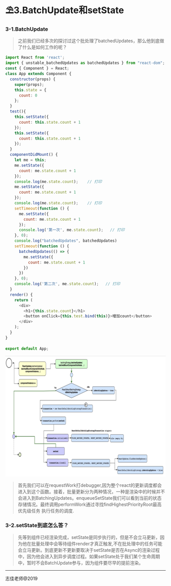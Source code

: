 # ⛱3.BatchUpdate和setState
### 3-1.BatchUpdate
> 之前我们已经多次的探讨过这个批处理了batchedUpdates，那么他到底做了什么是如何工作的呢？
```JavaScript
import React from 'react';
import { unstable_batchedUpdates as batchedUpdates } from "react-dom";
const { Component } = React;
class App extends Component {
  constructor(props) {
    super(props);
    this.state = {
      count: 0
    };
  }
  test(){
    this.setState({
      count: this.state.count + 1
    });
    this.setState({
      count: this.state.count + 1
    });
  }
  componentDidMount() {
    let me = this;
    me.setState({
      count: me.state.count + 1
    });
    console.log(me.state.count);    // 打印
    me.setState({
      count: me.state.count + 1
    });
    console.log(me.state.count);    // 打印
    setTimeout(function () {
      me.setState({
        count: me.state.count + 1
      });
      console.log('第一次', me.state.count);   // 打印
    }, 0);
    console.log("batchedUpdates", batchedUpdates)
    setTimeout(function () {
      batchedUpdates(() => {
        me.setState({
          count: me.state.count + 1
        })
      })
    }, 0);
    console.log('第二次', me.state.count);   // 打印
  }
  render() {
    return (
      <div>
        <h1>{this.state.count}</h1>
        <button onClick={this.test.bind(this)}>增加count</button>
      </div>
    );
  }
}

export default App;
```

![scheduler-render-root](./assets/batchedUpdates.png)


> 首先我们可以在requestWork打debugger,因为整个react的更新调度都会进入到这个函数。接着，批量更新分为两种情况，一种是渲染中的时候并不会进入到BatchingUpdates。enqueueSetState我们可以看到当前的状态存储情况。最终调用performWork通过寻找findHighestPriorityRoot最高优先级任务 执行任务的调度.

### 3-2.setState到底怎么答？
> 先等到组件已经渲染完成，setState是同步执行的，但是不会立马更新，因为他在批量处理中会等待组件render才真正触发,不在批处理中的任务可能会立马更新。到底更新不更新要取决于setState是否在Async的渲染过程中，因为他会进入到异步调度过程。如果setState处于我们某个生命周期中，暂时不会BatchUpdate参与，因为组件要尽早的提前渲染。

---

志佳老师@2019
